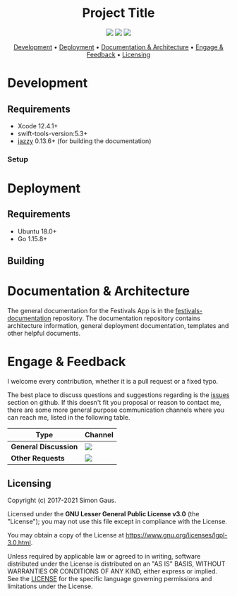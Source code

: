 <h1 align="center">
Project Title
</h1>

<p align="center">
   <a href="https://github.com/festivals-app/<project_path>/commits/" title="Last Commit"><img src="https://img.shields.io/github/last-commit/festivals-app/<project_path>?style=flat"></a>
   <a href="https://github.com/festivals-app/<project_path>/issues" title="Open Issues"><img src="https://img.shields.io/github/issues/festivals-app/<project_path>?style=flat"></a>
   <a href="./LICENSE" title="License"><img src="https://img.shields.io/github/license/festivals-app/<project_path>.svg"></a>
</p>

<p align="center">
    <a href="#development">Development</a> •
    <a href="#deployment">Deployment</a> • 
    <a href="#documentation-architecture">Documentation & Architecture</a> •
    <a href="#Engage--feedback">Engage & Feedback</a> •
    <a href="#licensing">Licensing</a>
</p>

<General description of this repository>

# Development

<General description of the development process and important notes about developing this repository.>

## Requirements

- Xcode 12.4.1+
- swift-tools-version:5.3+
- [jazzy](https://github.com/realm/jazzy) 0.13.6+ (for building the documentation)

### Setup 

<Description of how to setup a sufficient development environment.>


# Deployment

<General description of the deplyment process and important notes about deplyoing this repository.>

## Requirements

- Ubuntu 18.0+
- Go 1.15.8+

## Building


# Documentation & Architecture

<Description of how and where this reopsitory is documented.>

The general documentation for the Festivals App is in the [festivals-documentation](https://github.com/festivals-app/festivals-documentation) repository. The documentation repository contains architecture information, general deployment documentation, templates and other helpful documents.


# Engage & Feedback

I welcome every contribution, whether it is a pull request or a fixed typo.

The best place to discuss questions and suggestions regarding <project> is the [issues](https://github.com/festivals-app/<project_path>/issues/) section on github. If this doesn't fit you proposal or reason to contact me, there are some more general purpose communication channels where you can reach me, listed in the following table.

| Type                     | Channel                                                |
| ------------------------ | ------------------------------------------------------ |
| **General Discussion**   | <a href="https://github.com/festivals-app/festivals-documentation/issues/new/choose" title="General Discussion"><img src="https://img.shields.io/github/issues/festivals-app/festivals-documentation/question.svg?style=flat-square"></a> </a>   |
| **Other Requests**    | <a href="mailto:simon.cay.gaus@gmail.com" title="Email me"><img src="https://img.shields.io/badge/email-Simon-green?logo=mail.ru&style=flat-square&logoColor=white"></a>   |


## Licensing

Copyright (c) 2017-2021 Simon Gaus.

Licensed under the **GNU Lesser General Public License v3.0** (the "License"); you may not use this file except in compliance with the License.

You may obtain a copy of the License at https://www.gnu.org/licenses/lgpl-3.0.html.

Unless required by applicable law or agreed to in writing, software distributed under the License is distributed on an "AS IS" BASIS, WITHOUT WARRANTIES OR CONDITIONS OF ANY KIND, either express or implied. See the [LICENSE](./LICENSE) for the specific language governing permissions and limitations under the License.
